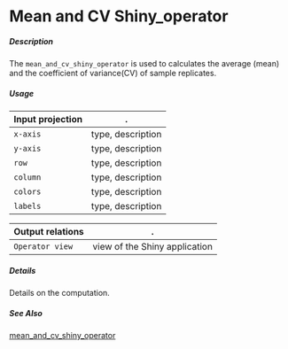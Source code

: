 # Mean and CV Shiny_operator

##### Description

The `mean_and_cv_shiny_operator` is used to calculates the average (mean) and the coefficient of variance(CV) of sample replicates.

##### Usage

Input projection|.
---|---
`x-axis`        | type, description 
`y-axis`        | type, description 
`row`           | type, description 
`column`        | type, description 
`colors`        | type, description 
`labels`        | type, description 

Output relations|.
---|---
`Operator view`        | view of the Shiny application

##### Details

Details on the computation.

##### See Also

[mean_and_cv_shiny_operator](https://github.com/tercen/export_crosstab_shiny_operator)
